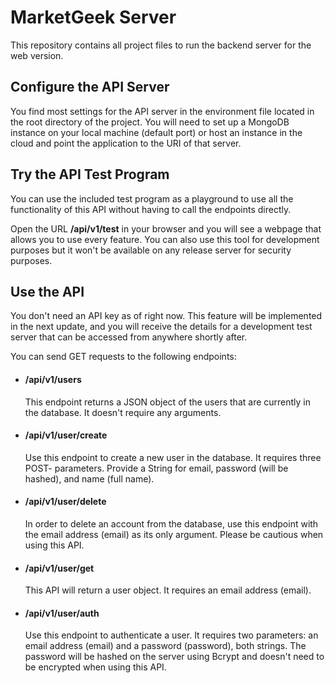 # MarketGeek Server
This repository contains all project files to run the backend server for the web version.

## Configure the API Server
You find most settings for the API server in the environment file located in the root directory of the project. You will need to set up a MongoDB instance on your local machine (default port) or host an instance in the cloud and point the application to the URI of that server.

## Try the API Test Program
You can use the included test program as a playground to use all the functionality of this API without having to call the endpoints directly.

Open the URL **/api/v1/test** in your browser and you will see a webpage that allows you to use every feature. You can also use this tool for development purposes but it won't be available on any release server for security purposes.

## Use the API
You don't need an API key as of right now. This feature will be implemented in the next update, and you will receive the details for a development test server that can be accessed from anywhere shortly after. 

You can send GET requests to the following endpoints:

- #### /api/v1/users
  This endpoint returns a JSON object of the users that are currently in the database. It doesn't require any arguments.

- #### /api/v1/user/create
  Use this endpoint to create a new user in the database. It requires three POST- parameters. Provide a String for email, password (will be hashed), and name (full name). 

- #### /api/v1/user/delete
  In order to delete an account from the database, use this endpoint with the email address (email) as its only argument. Please be cautious when using this API.

- #### /api/v1/user/get
  This API will return a user object. It requires an email address (email).

- #### /api/v1/user/auth
  Use this endpoint to authenticate a user. It requires two parameters: an email address (email) and a password (password), both strings. The password will be hashed on the server using Bcrypt and doesn't need to be encrypted when using this API.

